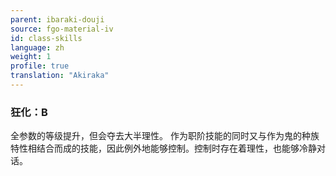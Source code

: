 ```yaml
---
parent: ibaraki-douji
source: fgo-material-iv
id: class-skills
language: zh
weight: 1
profile: true
translation: "Akiraka"
---
```


### 狂化：B

全参数的等级提升，但会夺去大半理性。
作为职阶技能的同时又与作为鬼的种族特性相结合而成的技能，因此例外地能够控制。控制时存在着理性，也能够冷静对话。
